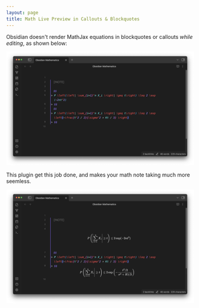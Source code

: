```yaml
---
layout: page
title: Math Live Preview in Callouts & Blockquotes
---
```


Obsidian doesn't render MathJax equations in blockquotes or callouts _while editing_, as shown below:

![Original](fig/math_preview_0.png)

This plugin get this job done, and makes your math note taking much more seemless.

![Job done](fig/math_preview_1.png)
